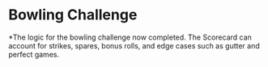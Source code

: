 
Bowling Challenge
=================

*The logic for the bowling challenge now completed. The Scorecard can account for strikes, spares, bonus rolls, and edge cases such as gutter and perfect games.
